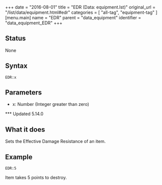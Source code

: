 +++
date = "2016-08-01"
title = "EDR (Data: equipment.lst)"
original_url = "/list/data/equipment.html#edr"
categories = [ "all-tag", "equipment-tag" ]
[menu.main]
    name = "EDR"
    parent = "data_equipment"
    identifier = "data_equipment_EDR"
+++

## Status

None

## Syntax

`EDR:x`

## Parameters

-   x: Number (Integer greater than zero)



<span id="edr"></span> \*\*\* Updated 5.14.0

What it does
------------

Sets the Effective Damage Resistance of an item.

Example
-------

`EDR:5`

Item takes 5 points to destroy.

